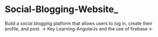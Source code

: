 # Social-Blogging-Website_
Build a social blogging platform that allows users to log in, create their profile, and post.
-> Key Learning-AngularJs and the use of firebase <-
